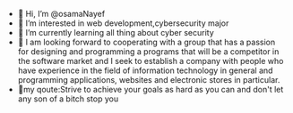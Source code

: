 - 👋 Hi, I’m @osamaNayef
- 👀 I’m interested in web development,cybersecurity major
- 🌱 I’m currently learning all thing about cyber security 
- 💞️ I am looking forward to cooperating with a group that has a passion for designing and programming a programs that will be a competitor in the software market and I seek to establish a company with people who have experience in the field of information technology in 
 general and programming applications, websites and electronic stores in particular.
- 💞️my qoute:Strive to achieve your goals as hard as you can and don't let any son of a bitch stop you

